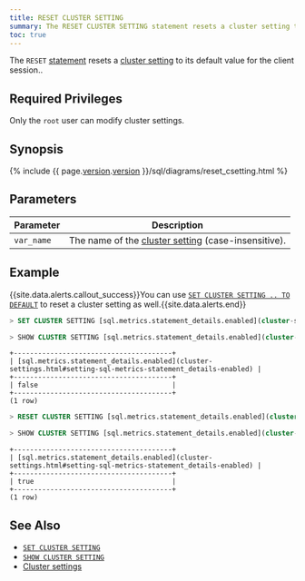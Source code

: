```yaml
---
title: RESET CLUSTER SETTING
summary: The RESET CLUSTER SETTING statement resets a cluster setting to its default value for the client session.
toc: true
---
```


The `RESET` [statement](sql-statements.html) resets a [cluster setting](set-cluster-setting.html) to its default value for the client session..


## Required Privileges

Only the `root` user can modify cluster settings.

## Synopsis

{% include {{ page.[version](cluster-settings.html#setting-version).[version](cluster-settings.html#setting-version) }}/sql/diagrams/reset_csetting.html %}

## Parameters

| Parameter | Description |
|-----------|-------------|
| `var_name` | The name of the [cluster setting](cluster-settings.html) (case-insensitive). |

## Example

{{site.data.alerts.callout_success}}You can use <a href="set-cluster-setting.html"><code>SET CLUSTER SETTING .. TO DEFAULT</code></a> to reset a cluster setting as well.{{site.data.alerts.end}}

~~~ sql
> SET CLUSTER SETTING [sql.metrics.statement_details.enabled](cluster-settings.html#setting-sql-metrics-statement_details-enabled) = false;
~~~

~~~ sql
> SHOW CLUSTER SETTING [sql.metrics.statement_details.enabled](cluster-settings.html#setting-sql-metrics-statement_details-enabled);
~~~

~~~
+---------------------------------------+
| [sql.metrics.statement_details.enabled](cluster-settings.html#setting-sql-metrics-statement_details-enabled) |
+---------------------------------------+
| false                                 |
+---------------------------------------+
(1 row)
~~~

~~~ sql
> RESET CLUSTER SETTING [sql.metrics.statement_details.enabled](cluster-settings.html#setting-sql-metrics-statement_details-enabled);
~~~

~~~ sql
> SHOW CLUSTER SETTING [sql.metrics.statement_details.enabled](cluster-settings.html#setting-sql-metrics-statement_details-enabled);
~~~

~~~
+---------------------------------------+
| [sql.metrics.statement_details.enabled](cluster-settings.html#setting-sql-metrics-statement_details-enabled) |
+---------------------------------------+
| true                                  |
+---------------------------------------+
(1 row)
~~~

## See Also

- [`SET CLUSTER SETTING`](set-cluster-setting.html)
- [`SHOW CLUSTER SETTING`](show-cluster-setting.html)
- [Cluster settings](cluster-settings.html)
